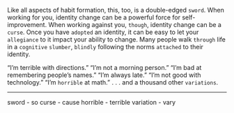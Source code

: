 Like all aspects of habit formation, this, too, is a double-edged
`sword`. When working for you, identity change can be a powerful force
for self-improvement. When working against you, `though`, identity
change can be a `curse`. Once you have `adopted` an identity, it can be
easy to let your `allegiance` to it impact your ability to change. Many
people walk `through` life in a `cognitive` `slumber`, `blindly` following the
norms `attached` to their identity.

“I’m terrible with directions.”
“I’m not a morning person.”
“I’m bad at remembering people’s names.”
“I’m always late.”
“I’m not good with technology.”
“I’m `horrible` at math.”
. . . and a thousand other `variations`.

---
sword - so
curse - cause
horrible - terrible
variation - vary